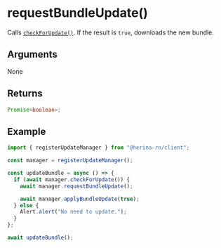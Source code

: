 # requestBundleUpdate()

Calls [`checkForUpdate()`](/guide/packages/client/updateManager/checkForUpdate.html). If the result is `true`, downloads the new bundle.

## Arguments

None

## Returns

```typescript
Promise<boolean>;
```

## Example

```typescript
import { registerUpdateManager } from "@herina-rn/client";

const manager = registerUpdateManager();

const updateBundle = async () => {
  if (await manager.checkForUpdate()) {
    await manager.requestBundleUpdate();

    await manager.applyBundleUpdate(true);
  } else {
    Alert.alert("No need to update.");
  }
};

await updateBundle();
```
